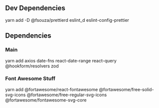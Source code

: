 ## Dev Dependencies

yarn add -D @fsouza/prettierd eslint_d eslint-config-prettier

## Dependencies

### Main

yarn add axios date-fns react-date-range react-query @hookform/resolvers zod

### Font Awesome Stuff

yarn add @fortawesome/react-fontawesome @fortawesome/free-solid-svg-icons @fortawesome/free-regular-svg-icons @fortawesome/fontawesome-svg-core
